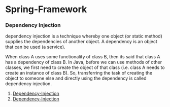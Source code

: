 # Spring-Framework

### Dependency Injection

dependency injection is a technique whereby one object (or static method) supplies the dependencies of another object. A dependency is an object that can be used (a service).

When class A uses some functionality of class B, then its said that class A has a dependency of class B. In Java, before we can use methods of other classes, we first need to create the object of that class (i.e. class A needs to create an instance of class B). So, transferring the task of creating the object to someone else and directly using the dependency is called dependency injection.

1. [Dependency-Injection](https://www.freecodecamp.org/news/a-quick-intro-to-dependency-injection-what-it-is-and-when-to-use-it-7578c84fa88f/)
2. [Dependency-Injection](http://blog.gtiwari333.com/2011/05/understanding-dependency-injection-and.html)

